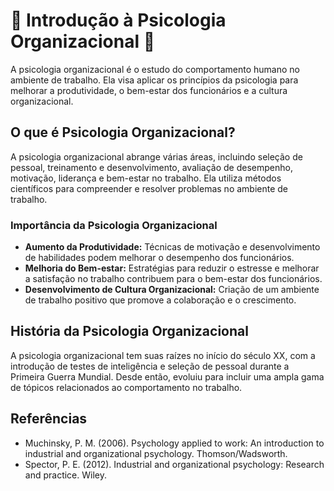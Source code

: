 # 🌸 Introdução à Psicologia Organizacional 🌸

A psicologia organizacional é o estudo do comportamento humano no ambiente de trabalho. Ela visa aplicar os princípios da psicologia para melhorar a produtividade, o bem-estar dos funcionários e a cultura organizacional.

## O que é Psicologia Organizacional?

A psicologia organizacional abrange várias áreas, incluindo seleção de pessoal, treinamento e desenvolvimento, avaliação de desempenho, motivação, liderança e bem-estar no trabalho. Ela utiliza métodos científicos para compreender e resolver problemas no ambiente de trabalho.

### Importância da Psicologia Organizacional

- **Aumento da Produtividade:** Técnicas de motivação e desenvolvimento de habilidades podem melhorar o desempenho dos funcionários.
- **Melhoria do Bem-estar:** Estratégias para reduzir o estresse e melhorar a satisfação no trabalho contribuem para o bem-estar dos funcionários.
- **Desenvolvimento de Cultura Organizacional:** Criação de um ambiente de trabalho positivo que promove a colaboração e o crescimento.

## História da Psicologia Organizacional

A psicologia organizacional tem suas raízes no início do século XX, com a introdução de testes de inteligência e seleção de pessoal durante a Primeira Guerra Mundial. Desde então, evoluiu para incluir uma ampla gama de tópicos relacionados ao comportamento no trabalho.

## Referências

- Muchinsky, P. M. (2006). Psychology applied to work: An introduction to industrial and organizational psychology. Thomson/Wadsworth.
- Spector, P. E. (2012). Industrial and organizational psychology: Research and practice. Wiley.
